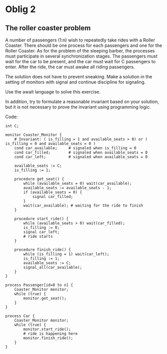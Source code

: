 # Oblig 2
## The roller coaster problem
A number of passengers (1:n) wish to repeatedly take rides with a Roller Coaster. There should be one process for each passengers and one for the Roller Coaster. As for the problem of the sleeping barber, the processes must participate in several synchronization stages. The passengers must wait for the car to be present, and the car must wait for C passengers to enter. After the ride, the car must awake all riding passengers. 

The solution does not have to prevent sneaking. Make a solution in the setting of monitors with signal and continue discipline for signaling.

Use the await language to solve this exercise.

In addition, try to formulate a reasonable invariant based on your solution, but it is
not necessary to prove the invariant using programming logic.



Code:
```
int C;

monitor Coaster_Monitor { 
    # Invariant: ( is_filling = 1 and available_seats > 0) or ( is_filling = 0 and available_seats = 0 )
    cond car_available;     # signaled when is_filling = 0
    cond car_filled;        # signaled when available_seats = 0
    cond car_left;          # signaled when available_seats = 0

    available_seats := C;
    is_filling := 1;

    procedure get_seat() {
        while (available_seats = 0) wait(car_available);
        available_seats := available_seats - 1;
        if (available_seats = 0) {
            signal car_filled;
        }
        wait(car_available); # waiting for the ride to finish
    }

    procedure start_ride() {
        while (available_seats > 0) wait(car_filled);
        is_filling := 0;
        signal car_left;
        # ride starts
    }

    procedure finish_ride() {
        while (is_filling = 1) wait(car_left);
        is_filling := 1;
        available_seats := C;
        signal_all(car_available);
    }
}

process Passenger[id=0 to n] {
    Coaster_Monitor monitor;
    while (true) {
        monitor.get_seat();
    }
}

process Car {
    Coaster_Monitor monitor;
    while (true) {
        monitor.start_ride();
        # ride is happening here
        monitor.finish_ride();
    } 
}
```











